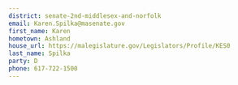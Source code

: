 ```yaml
---
district: senate-2nd-middlesex-and-norfolk
email: Karen.Spilka@masenate.gov
first_name: Karen
hometown: Ashland
house_url: https://malegislature.gov/Legislators/Profile/KES0
last_name: Spilka
party: D
phone: 617-722-1500
---
```

